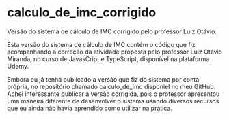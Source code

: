 # calculo_de_imc_corrigido
Versão do sistema de cálculo de IMC corrigido pelo professor Luiz Otávio.

Esta versão do sistema de cálculo de IMC contém o código que fiz acompanhando a correção da atividade proposta pelo professor Luiz Otávio Miranda, no curso de JavasCript e TypeScript, disponível na plataforma Udemy.

Embora eu já tenha publicado a versão que fiz do sistema por conta própria, no repositório chamado calculo_de_imc disponiel no meu GitHub. Achei interessante publicar a versão corrigida, pois o professor apresentou uma maneira diferente de desenvolver o sistema usando diversos recursos que eu ainda não havia aprendido como utilizar na prática.

